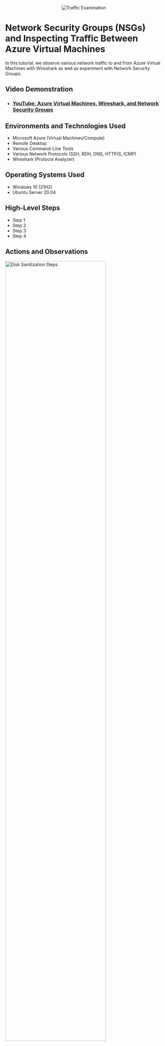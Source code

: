 <p align="center">
<img src="https://i.imgur.com/Ua7udoS.png" alt="Traffic Examination"/>
</p>

<h1>Network Security Groups (NSGs) and Inspecting Traffic Between Azure Virtual Machines</h1>
In this tutorial, we observe various network traffic to and from Azure Virtual Machines with Wireshark as well as experiment with Network Security Groups. <br />


<h2>Video Demonstration</h2>

- ### [YouTube: Azure Virtual Machines, Wireshark, and Network Security Groups](https://www.youtube.com)

<h2>Environments and Technologies Used</h2>

- Microsoft Azure (Virtual Machines/Compute)
- Remote Desktop
- Various Command-Line Tools
- Various Network Protocols (SSH, RDH, DNS, HTTP/S, ICMP)
- Wireshark (Protocol Analyzer)

<h2>Operating Systems Used </h2>

- Windows 10 (21H2)
- Ubuntu Server 20.04

<h2>High-Level Steps</h2>

- Step 1
- Step 2
- Step 3
- Step 4

<h2>Actions and Observations</h2>

<p>
<img src="https://i.imgur.com/JsBQeIT.png" height="80%" width="80%" alt="Disk Sanitization Steps"/>
</p>
<p>
After setting up both my virtual Windows 10 & Ubuntu (Linux) machines, I installed Wireshark, a traffic protocol analyzer on my virtual Windows 10 machine. Here you can see internet traffic being sent back and forth randomly in the background.
</p>
<br/>

<p>
<img src="https://i.imgur.com/RsUFpEY.png" height="80%" width="80%" alt="Disk Sanitization Steps"/>
</p>
<p>
Here i entered a filter for ICMP (Internet Control Message Protocol). As you can see there is no ICMP traffic at this time.
</p>
<br />

<p>
<img src="https://i.imgur.com/DsWKXaa.png" height="80%" width="80%" alt="Disk Sanitization Steps"/>
</p>
<p>
Here i sent a ping request to the virtual Linux computer and now we have ICMP traffic.
</p>
<br />

<p>
<img src="https://i.imgur.com/dBewNHb.png" height="80%" width="80%" alt="Disk Sanitization Steps"/>
</p>
<p>
Now i sent a ping request to www.google.com and voila! more ICMP traffic..
</p>
<br />

<p>
<img src="https://i.imgur.com/dDasgHZ.png" height="80%" width="80%" alt="Disk Sanitization Steps"/>
</p>
<p>
Here i am denying inbound ICMP traffic to the Linux computer. Let's see what happens when the Windows computer tries to ping it.
</p>
<br />

<p>
<img src="https://i.imgur.com/yeq72io.png" height="80%" width="80%" alt="Disk Sanitization Steps"/>
</p>
<p>
As you can see, ICMP trafic has been rejected by the Linux computer.
</p>
<br />

<p>
<img src="https://i.imgur.com/4QeaiMA.png" height="80%" width="80%" alt="Disk Sanitization Steps"/>
</p>
<p>
Here i decided to filter SSH traffic in Wireshark so i logged into the Linux computer from the Windows computer via Powershell. Once i was able to login you can see the SSH traffic in Wireshark.
</p>
<br />

<p>
<img src="https://i.imgur.com/zYw8p6y.png" height="80%" width="80%" alt="Disk Sanitization Steps"/>
</p>
<p>
Here i decided to filter DHCP traffic in Wireshark so i executed command ipconfig /renew and Wireshark picked up the DHCP traffic.
</p>
<br />

<p>
<img src="https://i.imgur.com/w8ukSNp.png" height="80%" width="80%" alt="Disk Sanitization Steps"/>
</p>
<p>
Here i decided to filter RDP (Remote Desktop Protocol) traffic in Wireshark. The feed in Wireshark is non-stop because one computer is always talking to the other and vice-versa.
</p>
<br />




